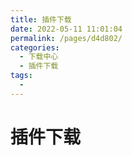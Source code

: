 ```yaml
---
title: 插件下载
date: 2022-05-11 11:01:04
permalink: /pages/d4d802/
categories:
  - 下载中心
  - 插件下载
tags:
  -
---
```


# 插件下载
